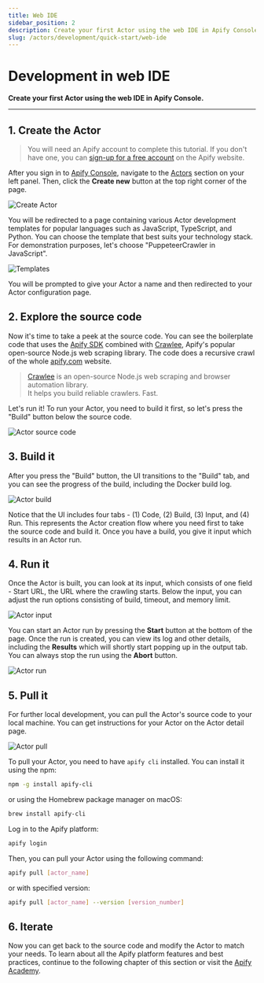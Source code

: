 ```yaml
---
title: Web IDE
sidebar_position: 2
description: Create your first Actor using the web IDE in Apify Console.
slug: /actors/development/quick-start/web-ide
---
```


# Development in web IDE

**Create your first Actor using the web IDE in Apify Console.**

---

## 1. Create the Actor

> You will need an Apify account to complete this tutorial. If you don't have one, you can [sign-up for a free account](https://console.apify.com/sign-up) on the Apify website.

After you sign in to [Apify Console](https://console.apify.com), navigate to the [Actors](https://console.apify.com/actors) section on your left panel. Then, click the **Create new** button at the top right corner of the page.

![Create Actor](./images/actor-create-button.png)

You will be redirected to a page containing various Actor development templates for popular languages such as JavaScript, TypeScript, and Python. You can choose the template that best suits your technology stack. For demonstration purposes, let's choose "PuppeteerCrawler in JavaScript".

![Templates](./images/actor-create-templates.png)

You will be prompted to give your Actor a name and then redirected to your Actor configuration page.

## 2. Explore the source code

Now it's time to take a peek at the source code. You can see the boilerplate code that uses the [Apify SDK](https://docs.apify.com/sdk/js/) combined with [Crawlee](https://crawlee.dev/), Apify's popular open-source Node.js web scraping library. The code does a recursive crawl of the whole [apify.com](https://apify.com) website.

> [Crawlee](https://crawlee.dev/) is an open-source Node.js web scraping and browser automation library. <br />
> It helps you build reliable crawlers. Fast.

Let's run it! To run your Actor, you need to build it first, so let's press the "Build" button below the source code.

![Actor source code](./images/actor-source-code.png)

## 3. Build it

After you press the "Build" button, the UI transitions to the "Build" tab, and you can see the progress of the build, including the Docker build log.

![Actor build](./images/actor-build.png)

Notice that the UI includes four tabs - (1) Code, (2) Build, (3) Input, and (4) Run. This represents the Actor creation flow where you need first to take the source code and build it. Once you have a build, you give it input which results in an Actor run.

## 4. Run it

Once the Actor is built, you can look at its input, which consists of one field - Start URL, the URL where the crawling starts. Below the input, you can adjust the run options consisting of build, timeout, and memory limit.

![Actor input](./images/actor-input.png)

You can start an Actor run by pressing the **Start** button at the bottom of the page. Once the run is created, you can view its log and other details, including the **Results** which will shortly start popping up in the output tab. You can always stop the run using the **Abort** button.

![Actor run](./images/actor-run.png)

## 5. Pull it

For further local development, you can pull the Actor's source code to your local machine. You can get instructions for your Actor on the Actor detail page.

![Actor pull](./images/actor-pull.png)

To pull your Actor, you need to have `apify cli` installed. You can install it using the npm:

```bash
npm -g install apify-cli
```

or using the Homebrew package manager on macOS:

```bash
brew install apify-cli
```

Log in to the Apify platform:

```bash
apify login
```

Then, you can pull your Actor using the following command:

```bash
apify pull [actor_name]
```

or with specified version:

```bash
apify pull [actor_name] --version [version_number]
```

## 6. Iterate

Now you can get back to the source code and modify the Actor to match your needs. To learn about all the Apify platform features and best practices, continue to the following chapter of this section or visit the [Apify Academy](/academy).
